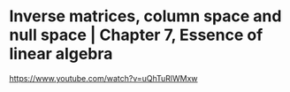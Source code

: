 # Inverse matrices, column space and null space | Chapter 7, Essence of linear algebra

https://www.youtube.com/watch?v=uQhTuRlWMxw

